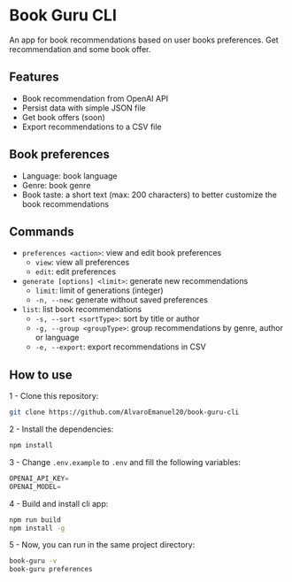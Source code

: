 # Book Guru CLI

An app for book recommendations based on user books preferences. Get recommendation and some book offer.

## Features

- Book recommendation from OpenAI API
- Persist data with simple JSON file
- Get book offers (soon)
- Export recommendations to a CSV file

## Book preferences

- Language: book language
- Genre: book genre
- Book taste: a short text (max: 200 characters) to better customize the book recommendations

## Commands

- `preferences <action>`: view and edit book preferences
  - `view`: view all preferences
  - `edit`: edit preferences
- `generate [options] <limit>`: generate new recommendations
  - `limit`: limit of generations (integer)
  - `-n, --new`: generate without saved preferences
- `list`: list book recommendations
  - `-s, --sort <sortType>`: sort by title or author
  - `-g, --group <groupType>`: group recommendations by genre, author or language
  - `-e, --export`: export recommendations in CSV

## How to use

1 - Clone this repository:

```bash
git clone https://github.com/AlvaroEmanuel20/book-guru-cli
```

2 - Install the dependencies:

```bash
npm install
```

3 - Change `.env.example` to `.env` and fill the following variables:

```js
OPENAI_API_KEY=
OPENAI_MODEL=
```

4 - Build and install cli app:

```bash
npm run build
npm install -g
```

5 - Now, you can run in the same project directory:

```bash
book-guru -v
book-guru preferences
```
